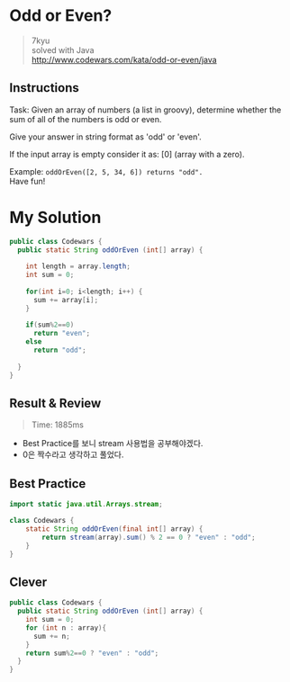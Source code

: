 # Odd or Even?
>7kyu  
>solved with Java  
>http://www.codewars.com/kata/odd-or-even/java

## Instructions
Task:
Given an array of numbers (a list in groovy), determine whether the sum of all of the numbers is odd or even.

Give your answer in string format as 'odd' or 'even'.

If the input array is empty consider it as: [0] (array with a zero).

Example:
`oddOrEven([2, 5, 34, 6]) returns "odd".`    
Have fun!
# My Solution
~~~java
public class Codewars {
  public static String oddOrEven (int[] array) {
  
    int length = array.length;
    int sum = 0;
    
    for(int i=0; i<length; i++) {
      sum += array[i];
    }
    
    if(sum%2==0)
      return "even";
    else
      return "odd";
  
  }
}
~~~

## Result & Review
>Time: 1885ms
- Best Practice를 보니 stream 사용법을 공부해야겠다.
- 0은 짝수라고 생각하고 풀었다.

## Best Practice
~~~java
import static java.util.Arrays.stream;

class Codewars {
    static String oddOrEven(final int[] array) {
        return stream(array).sum() % 2 == 0 ? "even" : "odd";
    }
}
~~~

## Clever
~~~java
public class Codewars {
  public static String oddOrEven (int[] array) {
    int sum = 0;
    for (int n : array){
      sum += n;
    }
    return sum%2==0 ? "even" : "odd";
  }
}
~~~

